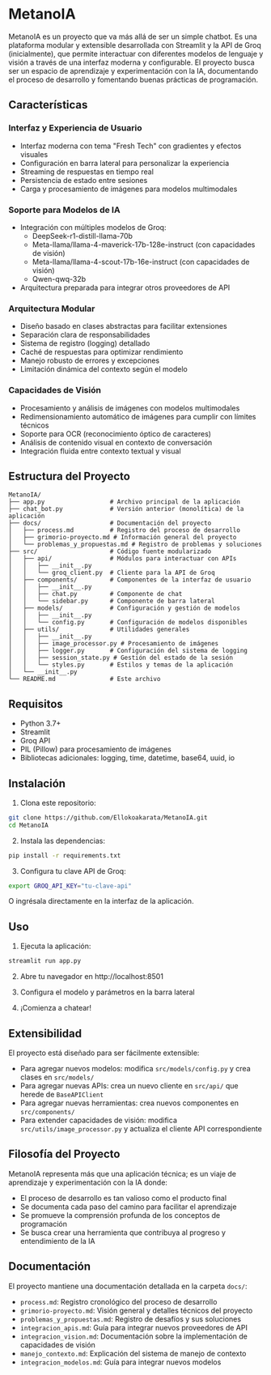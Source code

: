 # MetanoIA

MetanoIA es un proyecto que va más allá de ser un simple chatbot. Es una plataforma modular y extensible desarrollada con Streamlit y la API de Groq (inicialmente), que permite interactuar con diferentes modelos de lenguaje y visión a través de una interfaz moderna y configurable. El proyecto busca ser un espacio de aprendizaje y experimentación con la IA, documentando el proceso de desarrollo y fomentando buenas prácticas de programación.

## Características

### Interfaz y Experiencia de Usuario
- Interfaz moderna con tema "Fresh Tech" con gradientes y efectos visuales
- Configuración en barra lateral para personalizar la experiencia
- Streaming de respuestas en tiempo real
- Persistencia de estado entre sesiones
- Carga y procesamiento de imágenes para modelos multimodales

### Soporte para Modelos de IA
- Integración con múltiples modelos de Groq:
  - DeepSeek-r1-distill-llama-70b
  - Meta-llama/llama-4-maverick-17b-128e-instruct (con capacidades de visión)
  - Meta-llama/llama-4-scout-17b-16e-instruct (con capacidades de visión)
  - Qwen-qwq-32b
- Arquitectura preparada para integrar otros proveedores de API

### Arquitectura Modular
- Diseño basado en clases abstractas para facilitar extensiones
- Separación clara de responsabilidades
- Sistema de registro (logging) detallado
- Caché de respuestas para optimizar rendimiento
- Manejo robusto de errores y excepciones
- Limitación dinámica del contexto según el modelo

### Capacidades de Visión
- Procesamiento y análisis de imágenes con modelos multimodales
- Redimensionamiento automático de imágenes para cumplir con límites técnicos
- Soporte para OCR (reconocimiento óptico de caracteres)
- Análisis de contenido visual en contexto de conversación
- Integración fluida entre contexto textual y visual

## Estructura del Proyecto

```
MetanoIA/
├── app.py                  # Archivo principal de la aplicación
├── chat_bot.py             # Versión anterior (monolítica) de la aplicación
├── docs/                   # Documentación del proyecto
│   ├── process.md          # Registro del proceso de desarrollo
│   ├── grimorio-proyecto.md # Información general del proyecto
│   └── problemas_y_propuestas.md # Registro de problemas y soluciones
├── src/                    # Código fuente modularizado
│   ├── api/                # Módulos para interactuar con APIs
│   │   ├── __init__.py
│   │   └── groq_client.py  # Cliente para la API de Groq
│   ├── components/         # Componentes de la interfaz de usuario
│   │   ├── __init__.py
│   │   ├── chat.py         # Componente de chat
│   │   └── sidebar.py      # Componente de barra lateral
│   ├── models/             # Configuración y gestión de modelos
│   │   ├── __init__.py
│   │   └── config.py       # Configuración de modelos disponibles
│   ├── utils/              # Utilidades generales
│   │   ├── __init__.py
│   │   ├── image_processor.py # Procesamiento de imágenes
│   │   ├── logger.py       # Configuración del sistema de logging
│   │   ├── session_state.py # Gestión del estado de la sesión
│   │   └── styles.py       # Estilos y temas de la aplicación
│   └── __init__.py
└── README.md               # Este archivo
```

## Requisitos

- Python 3.7+
- Streamlit
- Groq API
- PIL (Pillow) para procesamiento de imágenes
- Bibliotecas adicionales: logging, time, datetime, base64, uuid, io

## Instalación

1. Clona este repositorio:
```bash
git clone https://github.com/Ellokoakarata/MetanoIA.git
cd MetanoIA
```

2. Instala las dependencias:
```bash
pip install -r requirements.txt
```

3. Configura tu clave API de Groq:
```bash
export GROQ_API_KEY="tu-clave-api"
```
O ingrésala directamente en la interfaz de la aplicación.

## Uso

1. Ejecuta la aplicación:
```bash
streamlit run app.py
```

2. Abre tu navegador en http://localhost:8501

3. Configura el modelo y parámetros en la barra lateral

4. ¡Comienza a chatear!

## Extensibilidad

El proyecto está diseñado para ser fácilmente extensible:

- Para agregar nuevos modelos: modifica `src/models/config.py` y crea clases en `src/models/`
- Para agregar nuevas APIs: crea un nuevo cliente en `src/api/` que herede de `BaseAPIClient`
- Para agregar nuevas herramientas: crea nuevos componentes en `src/components/`
- Para extender capacidades de visión: modifica `src/utils/image_processor.py` y actualiza el cliente API correspondiente

## Filosofía del Proyecto

MetanoIA representa más que una aplicación técnica; es un viaje de aprendizaje y experimentación con la IA donde:

- El proceso de desarrollo es tan valioso como el producto final
- Se documenta cada paso del camino para facilitar el aprendizaje
- Se promueve la comprensión profunda de los conceptos de programación
- Se busca crear una herramienta que contribuya al progreso y entendimiento de la IA

## Documentación

El proyecto mantiene una documentación detallada en la carpeta `docs/`:

- `process.md`: Registro cronológico del proceso de desarrollo
- `grimorio-proyecto.md`: Visión general y detalles técnicos del proyecto
- `problemas_y_propuestas.md`: Registro de desafíos y sus soluciones
- `integracion_apis.md`: Guía para integrar nuevos proveedores de API
- `integracion_vision.md`: Documentación sobre la implementación de capacidades de visión
- `manejo_contexto.md`: Explicación del sistema de manejo de contexto
- `integracion_modelos.md`: Guía para integrar nuevos modelos
